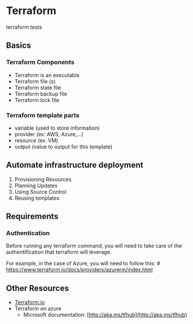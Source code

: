 # Terraform

terraform tests

## Basics

### Terraform Components

* Terraform is an executable
* Terraform file (s)
* Terraform state file
* Terraform backup file
* Terraform lock file

### Terraform template parts

* variable (used to store information)
* provider (ex: AWS, Azure,...)
* resource (ex: VM)
* output   (value to output for this template)

## Automate infrastructure deployment

1. Provisioning Resources
1. Planning Updates
1. Using Source Control
1. Reusing templates

## Requirements

### Authentication

Before running any terraform command, you will need to take care of the authentification that terraform will leverage.

For example, in the case of Azure, you will need to follow this: #  https://www.terraform.io/docs/providers/azurerm/index.html

## Other Resources

* [Terraform.io](Terraform.io)
* Terraform on azure
  * Microsoft documentation: [http://aka.ms/tfhub](http://aka.ms/tfhub)
